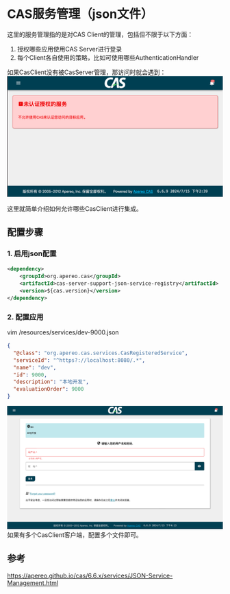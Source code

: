 # CAS服务管理（json文件）
这里的服务管理指的是对CAS Client的管理，包括但不限于以下方面：
1. 授权哪些应用使用CAS Server进行登录
2. 每个Client各自使用的策略，比如可使用哪些AuthenticationHandler

如果CasClient没有被CasServer管理，那访问时就会遇到：
![cas-forbidden.png](../images/cas-forbidden.png)

这里就简单介绍如何允许哪些CasClient进行集成。

## 配置步骤
### 1. 启用json配置
```xml
<dependency>
    <groupId>org.apereo.cas</groupId>
    <artifactId>cas-server-support-json-service-registry</artifactId>
    <version>${cas.version}</version>
</dependency>
```
### 2. 配置应用
vim /resources/services/dev-9000.json
```json
{
  "@class": "org.apereo.cas.services.CasRegisteredService",
  "serviceId": "^https?://localhost:8080/.*",
  "name": "dev",
  "id": 9000,
  "description": "本地开发",
  "evaluationOrder": 9000
}
```
![cas-client-enable.png](../images%2Fcas-client-enable.png)
如果有多个CasClient客户端，配置多个文件即可。



## 参考
https://apereo.github.io/cas/6.6.x/services/JSON-Service-Management.html

